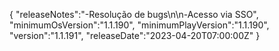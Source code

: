 {
  "releaseNotes":"-Resolução de bugs\n\n-Acesso via SSO",
  "minimumOsVersion":"1.1.190",
  "minimumPlayVersion":"1.1.190",
  "version":"1.1.191",
  "releaseDate":"2023-04-20T07:00:00Z"
}
